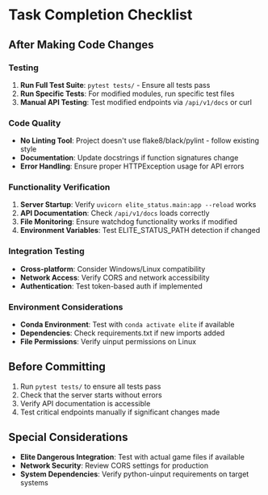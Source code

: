 # Task Completion Checklist

## After Making Code Changes

### Testing
1. **Run Full Test Suite**: `pytest tests/` - Ensure all tests pass
2. **Run Specific Tests**: For modified modules, run specific test files
3. **Manual API Testing**: Test modified endpoints via `/api/v1/docs` or curl

### Code Quality
- **No Linting Tool**: Project doesn't use flake8/black/pylint - follow existing style
- **Documentation**: Update docstrings if function signatures change
- **Error Handling**: Ensure proper HTTPException usage for API errors

### Functionality Verification
1. **Server Startup**: Verify `uvicorn elite_status.main:app --reload` works
2. **API Documentation**: Check `/api/v1/docs` loads correctly
3. **File Monitoring**: Ensure watchdog functionality works if modified
4. **Environment Variables**: Test ELITE_STATUS_PATH detection if changed

### Integration Testing
- **Cross-platform**: Consider Windows/Linux compatibility
- **Network Access**: Verify CORS and network accessibility
- **Authentication**: Test token-based auth if implemented

### Environment Considerations
- **Conda Environment**: Test with `conda activate elite` if available
- **Dependencies**: Check requirements.txt if new imports added
- **File Permissions**: Verify uinput permissions on Linux

## Before Committing
1. Run `pytest tests/` to ensure all tests pass
2. Check that the server starts without errors
3. Verify API documentation is accessible
4. Test critical endpoints manually if significant changes made

## Special Considerations
- **Elite Dangerous Integration**: Test with actual game files if available
- **Network Security**: Review CORS settings for production
- **System Dependencies**: Verify python-uinput requirements on target systems